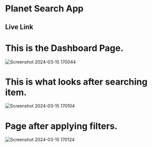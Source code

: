 # Planet Search App

## Live Link  

# This is the Dashboard Page.
![Screenshot 2024-03-15 170044](https://github.com/ak8459/JobOffers.live/assets/87300147/a5f3a298-090f-4b66-98a9-2d545f50afdb)
# This is what looks after searching item.
![Screenshot 2024-03-15 170104](https://github.com/ak8459/JobOffers.live/assets/87300147/b8eccc6f-5ff0-460d-aee9-07c1373ae056)
# Page after applying filters.
![Screenshot 2024-03-15 170124](https://github.com/ak8459/JobOffers.live/assets/87300147/85e9fe26-d00f-4c57-b23f-6a59ff3a139b)

